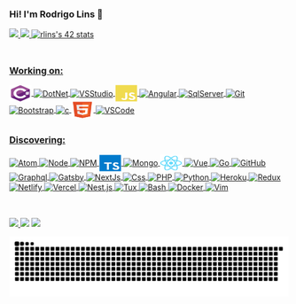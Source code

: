 ### Hi! I'm Rodrigo Lins 👋

 <div>
  <a href="https://github.com/rlinsdev">
  <img height="180em" src="https://github-readme-stats.vercel.app/api?username=rlinsdev&show_icons=true&theme=calm&include_all_commits=true&count_private=true"/>
  <img height="180em" src="https://github-readme-stats.vercel.app/api/top-langs/?username=rlinsdev&layout=compact&langs_count=7&theme=calm"/>
  <img height="180em" src="https://badge42.vercel.app/api/v2/cleqaa44300300flf31t6bg3w/stats?cursusId=21&coalitionId=piscine" alt="rlins's 42 stats" />
</div>
  <div style="display: inline_block">
  <br />

  ##
  ### Working on:
  <div>
  <img align="center" alt="Csharp" height="30" width="40" src="https://raw.githubusercontent.com/devicons/devicon/master/icons/csharp/csharp-original.svg" title="C#">
  <img align="center" alt="DotNet" height="30" width="40" src="https://cdn.jsdelivr.net/gh/devicons/devicon/icons/dot-net/dot-net-original.svg" title=".Net">
  <img align="center" alt="VSStudio" height="30" width="40" src="https://cdn.jsdelivr.net/gh/devicons/devicon/icons/visualstudio/visualstudio-plain.svg" title="VS Studio">
  <img align="center" alt="Js" height="30" width="40" src="https://raw.githubusercontent.com/devicons/devicon/master/icons/javascript/javascript-plain.svg" title="Java Script">
  <img align="center" alt="Angular" height="30" width="40" src="https://cdn.jsdelivr.net/gh/devicons/devicon/icons/angularjs/angularjs-original.svg" title="Angular Js">
  <img align="center" alt="SqlServer" height="30" width="40" src="https://cdn.jsdelivr.net/gh/devicons/devicon/icons/microsoftsqlserver/microsoftsqlserver-plain-wordmark.svg" title="Sql Server">
  <img align="center" alt="Git" height="30" width="40" src="https://cdn.jsdelivr.net/gh/devicons/devicon/icons/git/git-original.svg" title="Git">
  <img align="center" alt="Bootstrap" height="30" width="40" src="https://cdn.jsdelivr.net/gh/devicons/devicon/icons/bootstrap/bootstrap-plain.svg" title="Bootstrap">
  <img align="center" alt="c" height="30" width="40" src="https://cdn.jsdelivr.net/gh/devicons/devicon/icons/c/c-original.svg" title="C" />
  <img align="center" alt="HTML" height="30" width="40" src="https://raw.githubusercontent.com/devicons/devicon/master/icons/html5/html5-original.svg" title="HTML">
  <img align="center" alt="VSCode" height="30" width="40" src="https://cdn.jsdelivr.net/gh/devicons/devicon/icons/vscode/vscode-original.svg" title="Vs Code">
   </div>

  ##
### Discovering:
  <div>

  <img align="center" alt="Atom" height="30" width="40" src="https://cdn.jsdelivr.net/gh/devicons/devicon/icons/atom/atom-original.svg" title="Atom">
  <img align="center" alt="Node" height="30" width="40" src="https://cdn.jsdelivr.net/gh/devicons/devicon/icons/nodejs/nodejs-original.svg" title="Node Js">
  <img align="center" alt="NPM" height="30" width="40" src="https://cdn.jsdelivr.net/gh/devicons/devicon/icons/npm/npm-original-wordmark.svg" title="Npm">
  <img align="center" alt="Ts" height="30" width="40" src="https://raw.githubusercontent.com/devicons/devicon/master/icons/typescript/typescript-plain.svg" title="Type Script">
  <img align="center" alt="Mongo" height="30" width="40" src="https://cdn.jsdelivr.net/gh/devicons/devicon/icons/mongodb/mongodb-original.svg" title="Mongo">
  <img align="center" alt="React" height="30" width="40" src="https://raw.githubusercontent.com/devicons/devicon/master/icons/react/react-original.svg" title="React">
  <img align="center" alt="Vue" height="30" width="40" src="https://cdn.jsdelivr.net/gh/devicons/devicon/icons/vuejs/vuejs-original.svg" title="Vue js">
    <img align="center" alt="Go" height="30" width="40" src="https://raw.githubusercontent.com/jmnote/z-icons/master/svg/go.svg" title="Go lang">
  <img align="center" alt="GitHub" height="30" width="40" src="https://cdn.jsdelivr.net/gh/devicons/devicon/icons/github/github-original.svg" title="GitHub">
  <img align="center" alt="Graphql" height="30" width="40" src="https://cdn.jsdelivr.net/gh/devicons/devicon/icons/graphql/graphql-plain.svg" title="GraphQl">
  <img align="center" alt="Gatsby" height="30" width="40" src="https://cdn.jsdelivr.net/gh/devicons/devicon/icons/gatsby/gatsby-original.svg" title="Gatsby">
  <img align="center" alt="NextJs" height="30" width="40" src="https://cdn.jsdelivr.net/gh/devicons/devicon/icons/nextjs/nextjs-original.svg" title="Next js">
  <img align="center" alt="Css" height="30" width="40" src="https://cdn.jsdelivr.net/gh/devicons/devicon/icons/css3/css3-original.svg" title="CSS">
  <img align="center" alt="PHP" height="30" width="40" src="https://cdn.jsdelivr.net/gh/devicons/devicon/icons/php/php-plain.svg" title="Php">
  <img align="center" alt="Python" height="30" width="40" src="https://cdn.jsdelivr.net/gh/devicons/devicon/icons/python/python-original.svg" title="Python">
  <img align="center" alt="Heroku" height="30" width="40" src="https://cdn.jsdelivr.net/gh/devicons/devicon/icons/heroku/heroku-original.svg" title="Heroku">
  <img align="center" alt="Redux" height="30" width="40" src="https://cdn.jsdelivr.net/gh/devicons/devicon/icons/redux/redux-original.svg" title="Redux">
  <img align="center" alt="Netlify" height="30" width="40" src="https://www.vectorlogo.zone/logos/netlify/netlify-icon.svg" title="Netlify">
  <img align="center" alt="Vercel" height="30" width="40" src="https://www.svgrepo.com/show/327408/logo-vercel.svg" title="Vercel">
  <img align="center" alt="Nest.js" height="30" width="40" src="https://cdn.jsdelivr.net/gh/devicons/devicon/icons/nestjs/nestjs-plain.svg" title="Nest.js">
  <img align="center" alt="Tux" height="30" width="40" src="https://cdn.jsdelivr.net/gh/devicons/devicon/icons/linux/linux-original.svg" title="Tux">
  <img align="center" alt="Bash" height="30" width="40" src="https://cdn.jsdelivr.net/gh/devicons/devicon/icons/bash/bash-original.svg" title="Bash">
  <img align="center" alt="Docker" height="30" width="40" src="https://cdn.jsdelivr.net/gh/devicons/devicon/icons/docker/docker-original.svg" title="Docker">
  <img align="center" alt="Vim" height="30" width="40" src="https://cdn.jsdelivr.net/gh/devicons/devicon/icons/vim/vim-original.svg" title="Vim">



  </div>
  <br />
</div>

  ##

<div>
	<a href="mailto:rlinsdev@gmail.com"><img src="https://img.shields.io/badge/-Gmail-%23333?style=for-the-badge&logo=gmail&logoColor=white" target="_blank">
  </a>
	<a href="https://www.linkedin.com/in/rodrigo-lins-77653035/" target="_blank"><img src="https://img.shields.io/badge/-LinkedIn-%230077B5?style=for-the-badge&logo=linkedin&logoColor=white" target="_blank"></a>
  <a href="https://gitlab.com/rlinsdev" target="_blank"><img src="https://img.shields.io/badge/GitLab-330F63?style=for-the-badge&logo=gitlab&logoColor=white" target="_blank"></a>  </div>

![Snake animation](https://github.com/rlinsdev/rlinsdev/blob/output/github-contribution-grid-snake.svg)
